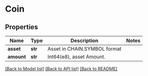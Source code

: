 # Coin

## Properties
Name | Type | Description | Notes
------------ | ------------- | ------------- | -------------
**asset** | **str** | Asset in CHAIN.SYMBOL format | 
**amount** | **str** | Int64(e8), asset Amount. | 

[[Back to Model list]](../README.md#documentation-for-models) [[Back to API list]](../README.md#documentation-for-api-endpoints) [[Back to README]](../README.md)

